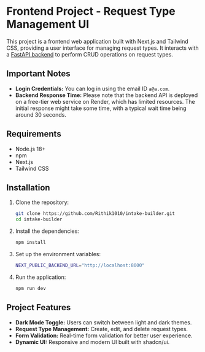 # Frontend Project - Request Type Management UI

This project is a frontend web application built with Next.js and Tailwind CSS, providing a user interface for managing request types. It interacts with a [FastAPI backend](https://github.com/Rithik1010/intake-backend) to perform CRUD operations on request types.

## Important Notes

-   **Login Credentials:** You can log in using the email ID `a@a.com`.
-   **Backend Response Time:** Please note that the backend API is deployed on a free-tier web service on Render, which has limited resources. The initial response might take some time, with a typical wait time being around 30 seconds.

## Requirements

-   Node.js 18+
-   npm
-   Next.js
-   Tailwind CSS

## Installation

1. Clone the repository:

    ```bash
    git clone https://github.com/Rithik1010/intake-builder.git
    cd intake-builder
    ```

2. Install the dependencies:

    ```bash
    npm install
    ```

3. Set up the environment variables:

    ```bash
    NEXT_PUBLIC_BACKEND_URL="http://localhost:8000"
    ```

4. Run the application:

    ```bash
    npm run dev
    ```

## Project Features

-   **Dark Mode Toggle:** Users can switch between light and dark themes.
-   **Request Type Management:** Create, edit, and delete request types.
-   **Form Validation:** Real-time form validation for better user experience.
-   **Dynamic UI:** Responsive and modern UI built with shadcn/ui.
